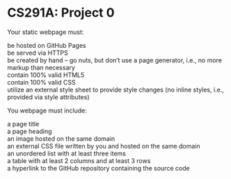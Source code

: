 # CS291A: Project 0

Your static webpage must:

be hosted on GitHub Pages <br />
be served via HTTPS <br />
be created by hand – go nuts, but don’t use a page generator, i.e., no more markup than necessary <br />
contain 100% valid HTML5 <br />
contain 100% valid CSS <br />
utilize an external style sheet to provide style changes (no inline styles, i.e., provided via style attributes) <br /> 

You webpage must include:

a page title <br />
a page heading <br />
an image hosted on the same domain <br />
an external CSS file written by you and hosted on the same domain <br />
an unordered list with at least three items <br />
a table with at least 2 columns and at least 3 rows <br />
a hyperlink to the GitHub repository containing the source code <br />
